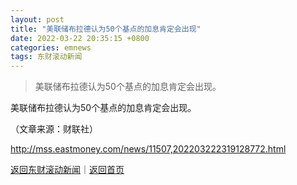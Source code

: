 ```yaml
---
layout: post
title: "美联储布拉德认为50个基点的加息肯定会出现"
date: 2022-03-22 20:35:15 +0800
categories: emnews
tags: 东财滚动新闻
---
```

> 美联储布拉德认为50个基点的加息肯定会出现。

<p>美联储布拉德认为50个基点的加息肯定会出现。 </p><p class="em_media">（文章来源：财联社）</p>

<http://mss.eastmoney.com/news/11507,202203222319128772.html>

[返回东财滚动新闻](//finews.withounder.com/emnews/)｜[返回首页](//finews.withounder.com/)